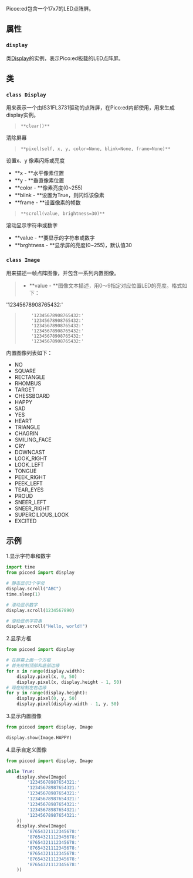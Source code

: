 Picoe:ed包含一个17x7的LED点阵屏。
## 属性
### `display`
类[Display](#okDdW)的实例，表示Pico:ed板载的LED点阵屏。
## 类
### `class Display`
用来表示一个由IS31FL3731驱动的点阵屏，在Pico:ed内部使用，用来生成display实例。
> `**clear()**`

清除屏幕

> `**pixel(self, x, y, color=None, blink=None, frame=None)**`

设置x、y 像素闪烁或亮度

- **x - **水平像素位置
- **y - **垂直像素位置
- **color - **像素亮度(0~255)
- **blink - **设置为True，则闪烁该像素
- **frame - **设置像素的帧数

> `**scroll(value, brightness=30)**`

滚动显示字符串或数字

- **value - **要显示的字符串或数字
- **brghtness - **显示屏的亮度(0~255)，默认值30
### `class Image`
用来描述一帧点阵图像，并包含一系列内置图像。
> - **value - **图像文本描述，用0～9指定对应位置LED的亮度。格式如下：
> 
'12345678908765432:'
>         '12345678908765432:'
>         '12345678908765432:'
>         '12345678908765432:'
>         '12345678908765432:'
>         '12345678908765432:'
>         '12345678908765432:'


内置图像列表如下：

- NO
- SQUARE
- RECTANGLE
- RHOMBUS
- TARGET
- CHESSBOARD
- HAPPY
- SAD
- YES
- HEART
- TRIANGLE
- CHAGRIN
- SMILING_FACE
- CRY
- DOWNCAST
- LOOK_RIGHT
- LOOK_LEFT
- TONGUE
- PEEK_RIGHT
- PEEK_LEFT
- TEAR_EYES
- PROUD
- SNEER_LEFT
- SNEER_RIGHT
- SUPERCILIOUS_LOOK
- EXCITED
## 示例
1.显示字符串和数字
```python
import time
from picoed import display

# 静态显示3个字母
display.scroll("ABC")
time.sleep(1)

# 滚动显示数字
display.scroll(1234567890)

# 滚动显示字符串
display.scroll("Hello, world!")

```

2.显示方框
```python
from picoed import display

# 在屏幕上画一个方框
# 首先绘制顶部和底部边缘
for x in range(display.width):
    display.pixel(x, 0, 50)
    display.pixel(x, display.height - 1, 50)
# 现在绘制左右边缘
for y in range(display.height):
    display.pixel(0, y, 50)
    display.pixel(display.width - 1, y, 50)

```

3.显示内置图像
```python
from picoed import display, Image

display.show(Image.HAPPY)

```

4.显示自定义图像
```python
from picoed import display, Image

while True:
    display.show(Image(
        '12345678987654321:'
        '12345678987654321:'
        '12345678987654321:'
        '12345678987654321:'
        '12345678987654321:'
        '12345678987654321:'
        '12345678987654321:'
    ))
    display.show(Image(
        '87654321112345678:'
        '87654321112345678:'
        '87654321112345678:'
        '87654321112345678:'
        '87654321112345678:'
        '87654321112345678:'
        '87654321112345678:'
    ))

```
### 
#### 
